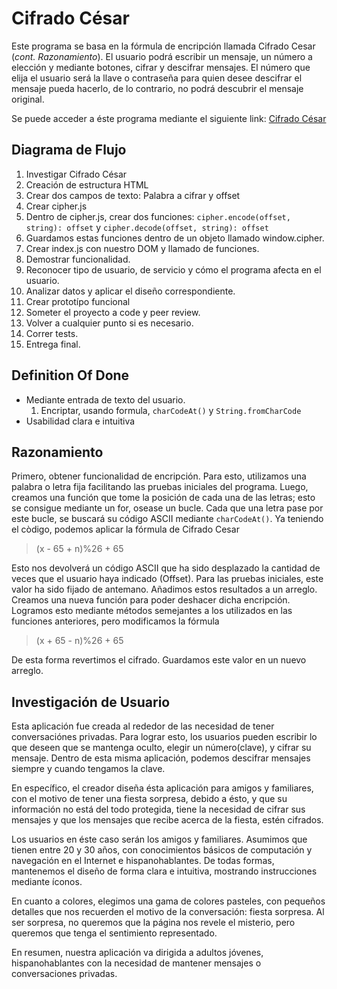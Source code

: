 # Cifrado César

Este programa se basa en la fórmula de encripción llamada Cifrado Cesar (*cont. Razonamiento*).
El usuario podrá escribir un mensaje, un número a elección y mediante botones, cifrar y descifrar mensajes.
El número que elija el usuario será la llave o contraseña para quien desee descifrar el mensaje pueda hacerlo, de lo contrario, no podrá descubrir el mensaje original.

Se puede acceder a éste programa mediante el siguiente link: [Cifrado César](https://hensgrej.github.io/cdmx-2018-06-bc-core-am-cipher/src/)


## Diagrama de Flujo

1. Investigar Cifrado César
2. Creación de estructura HTML
3. Crear dos campos de texto: Palabra a cifrar y offset
4. Crear cipher.js
5. Dentro de cipher.js, crear dos funciones: `` cipher.encode(offset, string): offset `` y ``cipher.decode(offset, string): offset``
6. Guardamos estas funciones dentro de un objeto llamado window.cipher.
7. Crear index.js con nuestro DOM y llamado de funciones.
8. Demostrar funcionalidad.
9. Reconocer tipo de usuario, de servicio y cómo el programa afecta en el usuario.
10. Analizar datos y aplicar el diseño correspondiente.
11. Crear prototípo funcional
12. Someter el proyecto a code y peer review.
13. Volver a cualquier punto si es necesario.
14. Correr tests.
15. Entrega final.

## Definition Of Done
* Mediante entrada de texto del usuario.
    1. Encriptar, usando  formula, ``charCodeAt()`` y ``String.fromCharCode``
* Usabilidad clara e intuitiva


## Razonamiento

Primero, obtener funcionalidad de encripción. Para esto, utilizamos una palabra o letra fija facilitando las pruebas iniciales del programa.
Luego, creamos una función que tome la posición de cada una de las letras; esto se consigue mediante un for, osease un bucle. Cada que una letra pase por este bucle, se buscará su código ASCII mediante ``charCodeAt()``. Ya teniendo el còdigo, podemos aplicar la fórmula de Cifrado Cesar 

> (x - 65 + n)%26 + 65

Esto nos devolverá un código ASCII que ha sido desplazado la cantidad de veces que el usuario haya indicado (Offset). Para las pruebas iniciales, este valor ha sido fijado de antemano.
Añadimos estos resultados a un arreglo.
Creamos una nueva función para poder deshacer dicha encripción. Logramos esto mediante métodos semejantes a los utilizados en las funciones anteriores, pero modificamos la fórmula

> (x + 65 - n)%26 + 65

De esta forma revertimos el cifrado. Guardamos este valor en un nuevo arreglo.

## Investigación de Usuario

Esta aplicación fue creada al rededor de las necesidad de tener conversaciónes privadas. 
Para lograr esto, los usuarios pueden escribir lo que deseen que se mantenga oculto, elegir un número(clave), y cifrar su mensaje. Dentro de esta misma aplicación, podemos descifrar mensajes siempre y cuando tengamos la clave.

En específico, el creador diseña ésta aplicación para amigos y familiares, con el motivo de tener una fiesta sorpresa, debido a ésto, y que su información no está del todo protegida, tiene la necesidad de cifrar sus mensajes y que los mensajes que recibe acerca de la fiesta, estén cifrados. 

Los usuarios en éste caso serán los amigos y familiares. Asumimos que tienen entre 20 y 30 años, con conocimientos básicos de computación y navegación en el Internet e hispanohablantes.
De todas formas, mantenemos el diseño de forma clara e intuitiva, mostrando instrucciones mediante íconos.

En cuanto a colores, elegimos una gama de colores pasteles, con pequeños detalles que nos recuerden el motivo de la conversación: fiesta sorpresa.
Al ser sorpresa, no queremos que la página nos revele el misterio, pero queremos que tenga el sentimiento representado.

En resumen, nuestra aplicación va dirigida a adultos jóvenes, hispanohablantes con la necesidad de mantener mensajes o conversaciones privadas.


